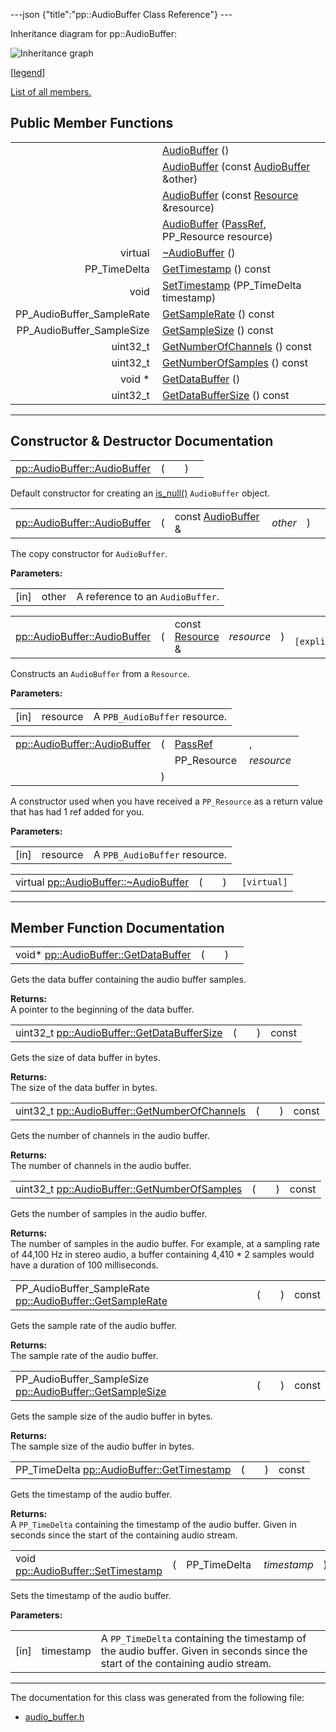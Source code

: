 ---json {"title":"pp::AudioBuffer Class Reference"} ---

Inheritance diagram for pp::AudioBuffer:

![Inheritance graph](/docs/native-client/pepper_beta/cpp/classpp_1_1_audio_buffer__inherit__graph.png)

<span class="legend">\[[legend](/docs/native-client/pepper_beta/cpp/graph_legend/)\]</span>

[List of all members.](/docs/native-client/pepper_beta/cpp/classpp_1_1_audio_buffer-members/)

## Public Member Functions

<table><tbody><tr class="odd"><td style="text-align: right;"> </td><td><a href="/docs/native-client/pepper_beta/cpp/classpp_1_1_audio_buffer#ae5a21e1df405d530d9280de36791dbbf" class="el">AudioBuffer</a> ()</td></tr><tr class="even"><td style="text-align: right;"> </td><td><a href="/docs/native-client/pepper_beta/cpp/classpp_1_1_audio_buffer#a8f51aeb6d98ff9d926ee1e2fcee4f712" class="el">AudioBuffer</a> (const <a href="/docs/native-client/pepper_beta/cpp/classpp_1_1_audio_buffer/" class="el">AudioBuffer</a> &amp;other)</td></tr><tr class="odd"><td style="text-align: right;"> </td><td><a href="/docs/native-client/pepper_beta/cpp/classpp_1_1_audio_buffer#a96db6e6a05eb834ed8b04ef8c3f6647a" class="el">AudioBuffer</a> (const <a href="/docs/native-client/pepper_beta/cpp/classpp_1_1_resource/" class="el">Resource</a> &amp;resource)</td></tr><tr class="even"><td style="text-align: right;"> </td><td><a href="/docs/native-client/pepper_beta/cpp/classpp_1_1_audio_buffer#ad80595164aba1e9fbe1ccc71793c48f9" class="el">AudioBuffer</a> (<a href="/docs/native-client/pepper_beta/cpp/namespacepp#a339083c1beec620267bf8b3c55decaa5" class="el">PassRef</a>, PP_Resource resource)</td></tr><tr class="odd"><td style="text-align: right;">virtual </td><td><a href="/docs/native-client/pepper_beta/cpp/classpp_1_1_audio_buffer#aa47da494df014dd6dba16053f914ce34" class="el">~AudioBuffer</a> ()</td></tr><tr class="even"><td style="text-align: right;">PP_TimeDelta </td><td><a href="/docs/native-client/pepper_beta/cpp/classpp_1_1_audio_buffer#a08f55c4a972677114bb0c0e1ceb13661" class="el">GetTimestamp</a> () const</td></tr><tr class="odd"><td style="text-align: right;">void </td><td><a href="/docs/native-client/pepper_beta/cpp/classpp_1_1_audio_buffer#a2882ec7147f4efddf3cefc6378f11f78" class="el">SetTimestamp</a> (PP_TimeDelta timestamp)</td></tr><tr class="even"><td style="text-align: right;">PP_AudioBuffer_SampleRate </td><td><a href="/docs/native-client/pepper_beta/cpp/classpp_1_1_audio_buffer#a650c3a1abc424e21fa56997c9d55b76f" class="el">GetSampleRate</a> () const</td></tr><tr class="odd"><td style="text-align: right;">PP_AudioBuffer_SampleSize </td><td><a href="/docs/native-client/pepper_beta/cpp/classpp_1_1_audio_buffer#ac3846435b70b49392dec120716e0cfd5" class="el">GetSampleSize</a> () const</td></tr><tr class="even"><td style="text-align: right;">uint32_t </td><td><a href="/docs/native-client/pepper_beta/cpp/classpp_1_1_audio_buffer#a3061bf5fc031ad6854d2b06ef6f6736a" class="el">GetNumberOfChannels</a> () const</td></tr><tr class="odd"><td style="text-align: right;">uint32_t </td><td><a href="/docs/native-client/pepper_beta/cpp/classpp_1_1_audio_buffer#ad588d83a59d151fb8448ea59f6f9039e" class="el">GetNumberOfSamples</a> () const</td></tr><tr class="even"><td style="text-align: right;">void * </td><td><a href="/docs/native-client/pepper_beta/cpp/classpp_1_1_audio_buffer#aad0cdf64f6fc99ebbad26725ba17df65" class="el">GetDataBuffer</a> ()</td></tr><tr class="odd"><td style="text-align: right;">uint32_t </td><td><a href="/docs/native-client/pepper_beta/cpp/classpp_1_1_audio_buffer#a5548630a163439b2c811ab40d7cd64a0" class="el">GetDataBufferSize</a> () const</td></tr></tbody></table>

---

## Constructor & Destructor Documentation

<span id="ae5a21e1df405d530d9280de36791dbbf" class="anchor" style="margin: 0;"></span>

<table><tbody><tr class="odd"><td><a href="/docs/native-client/pepper_beta/cpp/classpp_1_1_audio_buffer#ae5a21e1df405d530d9280de36791dbbf" class="el">pp::AudioBuffer::AudioBuffer</a></td><td>(</td><td></td><td>)</td><td></td></tr></tbody></table>

Default constructor for creating an <a href="/docs/native-client/pepper_beta/cpp/classpp_1_1_resource#a859068e34cdc2dc0b78754c255323aa9" class="el" title="This functions determines if this resource is invalid or uninitialized.">is_null()</a> `AudioBuffer` object.

<span id="a8f51aeb6d98ff9d926ee1e2fcee4f712" class="anchor" style="margin: 0;"></span>

<table><tbody><tr class="odd"><td><a href="/docs/native-client/pepper_beta/cpp/classpp_1_1_audio_buffer#ae5a21e1df405d530d9280de36791dbbf" class="el">pp::AudioBuffer::AudioBuffer</a></td><td>(</td><td>const <a href="/docs/native-client/pepper_beta/cpp/classpp_1_1_audio_buffer/" class="el">AudioBuffer</a> &amp; </td><td><em>other</em></td><td>)</td><td></td></tr></tbody></table>

The copy constructor for `AudioBuffer`.

**Parameters:**

<table><tbody><tr class="odd"><td>[in]</td><td>other</td><td>A reference to an <code>AudioBuffer</code>.</td></tr></tbody></table>

<span id="a96db6e6a05eb834ed8b04ef8c3f6647a" class="anchor" style="margin: 0;"></span>

<table><tbody><tr class="odd"><td><a href="/docs/native-client/pepper_beta/cpp/classpp_1_1_audio_buffer#ae5a21e1df405d530d9280de36791dbbf" class="el">pp::AudioBuffer::AudioBuffer</a></td><td>(</td><td>const <a href="/docs/native-client/pepper_beta/cpp/classpp_1_1_resource/" class="el">Resource</a> &amp; </td><td><em>resource</em></td><td>)</td><td><code> [explicit]</code></td></tr></tbody></table>

Constructs an `AudioBuffer` from a `Resource`.

**Parameters:**

<table><tbody><tr class="odd"><td>[in]</td><td>resource</td><td>A <code>PPB_AudioBuffer</code> resource.</td></tr></tbody></table>

<span id="ad80595164aba1e9fbe1ccc71793c48f9" class="anchor" style="margin: 0;"></span>

<table><tbody><tr class="odd"><td><a href="/docs/native-client/pepper_beta/cpp/classpp_1_1_audio_buffer#ae5a21e1df405d530d9280de36791dbbf" class="el">pp::AudioBuffer::AudioBuffer</a></td><td>(</td><td><a href="/docs/native-client/pepper_beta/cpp/namespacepp#a339083c1beec620267bf8b3c55decaa5" class="el">PassRef</a> </td><td>,</td></tr><tr class="even"><td></td><td></td><td>PP_Resource </td><td><em>resource</em> </td></tr><tr class="odd"><td></td><td>)</td><td></td><td></td></tr></tbody></table>

A constructor used when you have received a `PP_Resource` as a return value that has had 1 ref added for you.

**Parameters:**

<table><tbody><tr class="odd"><td>[in]</td><td>resource</td><td>A <code>PPB_AudioBuffer</code> resource.</td></tr></tbody></table>

<span id="aa47da494df014dd6dba16053f914ce34" class="anchor" style="margin: 0;"></span>

<table><tbody><tr class="odd"><td>virtual <a href="/docs/native-client/pepper_beta/cpp/classpp_1_1_audio_buffer#aa47da494df014dd6dba16053f914ce34" class="el">pp::AudioBuffer::~AudioBuffer</a></td><td>(</td><td></td><td>)</td><td><code> [virtual]</code></td></tr></tbody></table>

---

## Member Function Documentation

<span id="aad0cdf64f6fc99ebbad26725ba17df65" class="anchor" style="margin: 0;"></span>

<table><tbody><tr class="odd"><td>void* <a href="/docs/native-client/pepper_beta/cpp/classpp_1_1_audio_buffer#aad0cdf64f6fc99ebbad26725ba17df65" class="el">pp::AudioBuffer::GetDataBuffer</a></td><td>(</td><td></td><td>)</td><td></td></tr></tbody></table>

Gets the data buffer containing the audio buffer samples.

**Returns:**  
A pointer to the beginning of the data buffer.

<span id="a5548630a163439b2c811ab40d7cd64a0" class="anchor" style="margin: 0;"></span>

<table><tbody><tr class="odd"><td>uint32_t <a href="/docs/native-client/pepper_beta/cpp/classpp_1_1_audio_buffer#a5548630a163439b2c811ab40d7cd64a0" class="el">pp::AudioBuffer::GetDataBufferSize</a></td><td>(</td><td></td><td>)</td><td>const</td></tr></tbody></table>

Gets the size of data buffer in bytes.

**Returns:**  
The size of the data buffer in bytes.

<span id="a3061bf5fc031ad6854d2b06ef6f6736a" class="anchor" style="margin: 0;"></span>

<table><tbody><tr class="odd"><td>uint32_t <a href="/docs/native-client/pepper_beta/cpp/classpp_1_1_audio_buffer#a3061bf5fc031ad6854d2b06ef6f6736a" class="el">pp::AudioBuffer::GetNumberOfChannels</a></td><td>(</td><td></td><td>)</td><td>const</td></tr></tbody></table>

Gets the number of channels in the audio buffer.

**Returns:**  
The number of channels in the audio buffer.

<span id="ad588d83a59d151fb8448ea59f6f9039e" class="anchor" style="margin: 0;"></span>

<table><tbody><tr class="odd"><td>uint32_t <a href="/docs/native-client/pepper_beta/cpp/classpp_1_1_audio_buffer#ad588d83a59d151fb8448ea59f6f9039e" class="el">pp::AudioBuffer::GetNumberOfSamples</a></td><td>(</td><td></td><td>)</td><td>const</td></tr></tbody></table>

Gets the number of samples in the audio buffer.

**Returns:**  
The number of samples in the audio buffer. For example, at a sampling rate of 44,100 Hz in stereo audio, a buffer containing 4,410 \* 2 samples would have a duration of 100 milliseconds.

<span id="a650c3a1abc424e21fa56997c9d55b76f" class="anchor" style="margin: 0;"></span>

<table><tbody><tr class="odd"><td>PP_AudioBuffer_SampleRate <a href="/docs/native-client/pepper_beta/cpp/classpp_1_1_audio_buffer#a650c3a1abc424e21fa56997c9d55b76f" class="el">pp::AudioBuffer::GetSampleRate</a></td><td>(</td><td></td><td>)</td><td>const</td></tr></tbody></table>

Gets the sample rate of the audio buffer.

**Returns:**  
The sample rate of the audio buffer.

<span id="ac3846435b70b49392dec120716e0cfd5" class="anchor" style="margin: 0;"></span>

<table><tbody><tr class="odd"><td>PP_AudioBuffer_SampleSize <a href="/docs/native-client/pepper_beta/cpp/classpp_1_1_audio_buffer#ac3846435b70b49392dec120716e0cfd5" class="el">pp::AudioBuffer::GetSampleSize</a></td><td>(</td><td></td><td>)</td><td>const</td></tr></tbody></table>

Gets the sample size of the audio buffer in bytes.

**Returns:**  
The sample size of the audio buffer in bytes.

<span id="a08f55c4a972677114bb0c0e1ceb13661" class="anchor" style="margin: 0;"></span>

<table><tbody><tr class="odd"><td>PP_TimeDelta <a href="/docs/native-client/pepper_beta/cpp/classpp_1_1_audio_buffer#a08f55c4a972677114bb0c0e1ceb13661" class="el">pp::AudioBuffer::GetTimestamp</a></td><td>(</td><td></td><td>)</td><td>const</td></tr></tbody></table>

Gets the timestamp of the audio buffer.

**Returns:**  
A `PP_TimeDelta` containing the timestamp of the audio buffer. Given in seconds since the start of the containing audio stream.

<span id="a2882ec7147f4efddf3cefc6378f11f78" class="anchor" style="margin: 0;"></span>

<table><tbody><tr class="odd"><td>void <a href="/docs/native-client/pepper_beta/cpp/classpp_1_1_audio_buffer#a2882ec7147f4efddf3cefc6378f11f78" class="el">pp::AudioBuffer::SetTimestamp</a></td><td>(</td><td>PP_TimeDelta </td><td><em>timestamp</em></td><td>)</td><td></td></tr></tbody></table>

Sets the timestamp of the audio buffer.

**Parameters:**

<table><tbody><tr class="odd"><td>[in]</td><td>timestamp</td><td>A <code>PP_TimeDelta</code> containing the timestamp of the audio buffer. Given in seconds since the start of the containing audio stream.</td></tr></tbody></table>

---

The documentation for this class was generated from the following file:

- <a href="/docs/native-client/pepper_beta/cpp/audio__buffer_8h/" class="el">audio_buffer.h</a>
